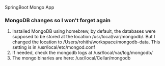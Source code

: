 SpringBoot Mongo App


### MongoDB changes so I won't forget again
1. Installed MongoDB using homebrew, by default, the databases were supposed to be
stored at the location /usr/local/var/mongodb/. But I changed the location to /Users/rohith/workspace/mongodb-data. This setting is in  /usr/local/etc/mongod.conf
2. If needed, check the mongodb logs at /usr/local/var/log/mongodb/
3. The mongo binaries are here: /usr/local/Cellar/mongodb
